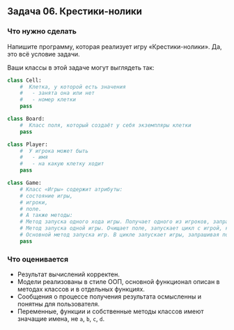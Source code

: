 ## Задача 06. Крестики-нолики
### Что нужно сделать
Напишите программу, которая реализует игру «Крестики-нолики». Да, это всё условие задачи. 

Ваши классы в этой задаче могут выглядеть так: 

```python
class Cell:
    #  Клетка, у которой есть значения
    #   - занята она или нет
    #   - номер клетки
    pass

class Board:
    #  Класс поля, который создаёт у себя экземпляры клетки
    pass

class Player:
    #  У игрока может быть
    #   - имя
    #   - на какую клетку ходит
    pass

class Game:    
    # Класс «Игры» содержит атрибуты:
    # состояние игры,
    # игроки,
    # поле.
    # А также методы:
    # Метод запуска одного хода игры. Получает одного из игроков, запрашивает у игрока номер клетки, изменяет поле, проверяет, выиграл ли игрок. Если игрок победил, возвращает True, иначе False.
    # Метод запуска одной игры. Очищает поле, запускает цикл с игрой, который завершается победой одного из игроков или ничьей. Если игра завершена, метод возвращает True, иначе False.
    # Основной метод запуска игр. В цикле запускает игры, запрашивая после каждой игры, хотят ли игроки продолжать играть. После каждой игры выводится текущий счёт игроков.
    pass

```
### Что оценивается
- Результат вычислений корректен.
- Модели реализованы в стиле ООП, основной функционал описан в методах классов и в отдельных функциях.
- Сообщения о процессе получения результата осмысленны и понятны для пользователя.
- Переменные, функции и собственные методы классов имеют значащие имена, не `a`, `b`, `c`, `d`.

